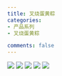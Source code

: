 ```yaml
---
title: 叉烧蛋黄粽 
categories:
- 产品系列
- 叉烧蛋黄粽

comments: false
---
```


<img src="/blog/public/css/images/chashaodanhuangzong/a.jpg">

<img src="/blog/public/css/images/chashaodanhuangzong/b.jpg">

<img src="/blog/public/css/images/chashaodanhuangzong/c.jpg">

<img src="/blog/public/css/images/chashaodanhuangzong/d.jpg">

<img src="/blog/public/css/images/chashaodanhuangzong/e.jpg">